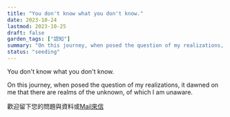 ```yaml
---
title: "You don't know what you don't know."
date: 2023-10-24
lastmod: 2023-10-25
draft: false
garden_tags: ["認知"]
summary: "On this journey, when posed the question of my realizations, it dawned on me that there are realms of the unknown, of which I am unaware."
status: "seeding"
---
```


You don't know what you don't know.

On this journey, when posed the question of my realizations, it dawned on me that there are realms of the unknown, of which I am unaware.

歡迎留下您的問題與資料或[Mail來信](mailto:william@insightbotics.com)

